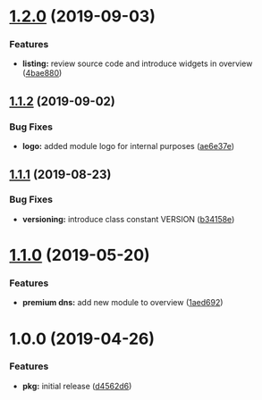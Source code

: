 # [1.2.0](https://github.com/hexonet/whmcs-ispapi-widget-modules/compare/v1.1.2...v1.2.0) (2019-09-03)


### Features

* **listing:** review source code and introduce widgets in overview ([4bae880](https://github.com/hexonet/whmcs-ispapi-widget-modules/commit/4bae880))

## [1.1.2](https://github.com/hexonet/whmcs-ispapi-widget-modules/compare/v1.1.1...v1.1.2) (2019-09-02)


### Bug Fixes

* **logo:** added module logo for internal purposes ([ae6e37e](https://github.com/hexonet/whmcs-ispapi-widget-modules/commit/ae6e37e))

## [1.1.1](https://github.com/hexonet/whmcs-ispapi-widget-modules/compare/v1.1.0...v1.1.1) (2019-08-23)


### Bug Fixes

* **versioning:** introduce class constant VERSION ([b34158e](https://github.com/hexonet/whmcs-ispapi-widget-modules/commit/b34158e))

# [1.1.0](https://github.com/hexonet/whmcs-ispapi-widget-modules/compare/v1.0.0...v1.1.0) (2019-05-20)


### Features

* **premium dns:** add new module to overview ([1aed692](https://github.com/hexonet/whmcs-ispapi-widget-modules/commit/1aed692))

# 1.0.0 (2019-04-26)


### Features

* **pkg:** initial release ([d4562d6](https://github.com/hexonet/whmcs-ispapi-widget-modules/commit/d4562d6))
